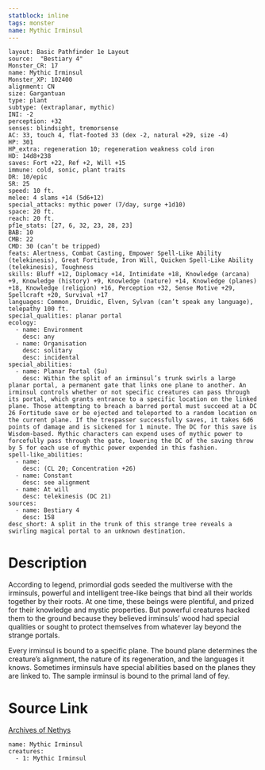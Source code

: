 ```yaml
---
statblock: inline
tags: monster
name: Mythic Irminsul
---
```

```statblock
layout: Basic Pathfinder 1e Layout
source:  "Bestiary 4"
Monster_CR: 17
name: Mythic Irminsul
Monster_XP: 102400
alignment: CN
size: Gargantuan
type: plant
subtype: (extraplanar, mythic)
INI: -2
perception: +32
senses: blindsight, tremorsense
AC: 33, touch 4, flat-footed 33 (dex -2, natural +29, size -4)
HP: 301
HP_extra: regeneration 10; regeneration weakness cold iron
HD: 14d8+238
saves: Fort +22, Ref +2, Will +15
immune: cold, sonic, plant traits
DR: 10/epic
SR: 25
speed: 10 ft.
melee: 4 slams +14 (5d6+12)
special_attacks: mythic power (7/day, surge +1d10)
space: 20 ft.
reach: 20 ft.
pf1e_stats: [27, 6, 32, 23, 28, 23]
BAB: 10
CMB: 22
CMD: 30 (can’t be tripped)
feats: Alertness, Combat Casting, Empower Spell-Like Ability (telekinesis), Great Fortitude, Iron Will, Quicken Spell-Like Ability (telekinesis), Toughness
skills: Bluff +12, Diplomacy +14, Intimidate +18, Knowledge (arcana) +9, Knowledge (history) +9, Knowledge (nature) +14, Knowledge (planes) +18, Knowledge (religion) +16, Perception +32, Sense Motive +29, Spellcraft +20, Survival +17
languages: Common, Druidic, Elven, Sylvan (can’t speak any language), telepathy 100 ft.
special_qualities: planar portal
ecology:
  - name: Environment
    desc: any
  - name: Organisation
    desc: solitary
    desc: incidental
special_abilities:
  - name: Planar Portal (Su)
    desc: Within the split of an irminsul’s trunk swirls a large planar portal, a permanent gate that links one plane to another. An irminsul controls whether or not specific creatures can pass through its portal, which grants entrance to a specific location on the linked plane. Those attempting to breach a barred portal must succeed at a DC 26 Fortitude save or be ejected and teleported to a random location on the current plane. If the trespasser successfully saves, it takes 6d6 points of damage and is sickened for 1 minute. The DC for this save is Wisdom-based. Mythic characters can expend uses of mythic power to forcefully pass through the gate, lowering the DC of the saving throw by 5 for each use of mythic power expended in this fashion.
spell-like_abilities:
  - name:
    desc: (CL 20; Concentration +26)
  - name: Constant
    desc: see alignment
  - name: At will
    desc: telekinesis (DC 21)
sources:
  - name: Bestiary 4
    desc: 158
desc_short: A split in the trunk of this strange tree reveals a swirling magical portal to an unknown destination.
```
# Description
According to legend, primordial gods seeded the multiverse with the irminsuls, powerful and intelligent tree-like beings that bind all their worlds together by their roots. At one time, these beings were plentiful, and prized for their knowledge and mystic properties. But powerful creatures hacked them to the ground because they believed irminsuls’ wood had special qualities or sought to protect themselves from whatever lay beyond the strange portals.

Every irminsul is bound to a specific plane. The bound plane determines the creature’s alignment, the nature of its regeneration, and the languages it knows. Sometimes irminsuls have special abilities based on the planes they are linked to. The sample irminsul is bound to the primal land of fey.
# Source Link
[Archives of Nethys](https://aonprd.com/MythicMonsterDisplay.aspx?ItemName=Irminsul)
```encounter-table
name: Mythic Irminsul
creatures:
  - 1: Mythic Irminsul
```
